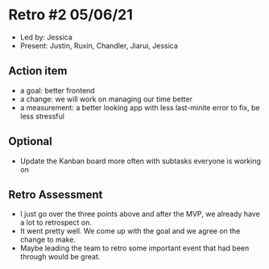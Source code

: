 # Retro #2 05/06/21

* Led by: Jessica
* Present: Justin, Ruxin, Chandler, Jiarui, Jessica

## Action item

* a goal: better frontend
* a change: we will work on managing our time better
* a measurement: a better looking app with less last-minite error to fix, be less stressful 

## Optional

* Update the Kanban board more often with subtasks everyone is working on

## Retro Assessment

* I just go over the three points above and after the MVP, we already have a lot to retrospect on. 
* It went pretty well. We come up with the goal and we agree on the change to make. 
* Maybe leading the team to retro some important event that had been through would be great. 

